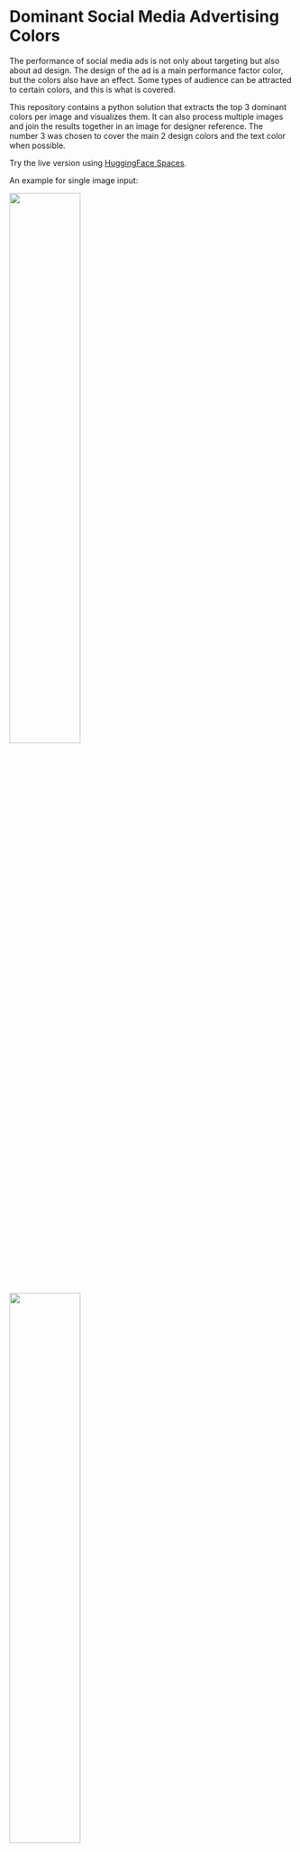 # Dominant Social Media Advertising Colors

The performance of social media ads is not only about targeting but also about ad design. The design of the ad is a main performance factor color, but the colors also have an effect. Some types of audience can be attracted to certain colors, and this is what is covered.

This repository contains a python solution that extracts the top 3 dominant colors per image and visualizes them. It can also process multiple images and join the results together in an image for designer reference. The number 3 was chosen to cover the main 2 design colors and the text color when possible.

Try the live version using [HuggingFace Spaces](https://huggingface.co/spaces/esraa-abdelmaksoud/Dominant-Ad-Colors-Detection).

An example for single image input:

<img src="https://user-images.githubusercontent.com/73304837/169667245-17f9c47b-fa55-418c-8075-bbf631a25441.png" width="50%" height="50%">
<img src="https://user-images.githubusercontent.com/73304837/169667431-ee426bcf-60ee-43ef-b3ca-e44e9d23b6d8.jpg" width="50%" height="50%">

Output:

![dominant colors-AutumnTree_EN png](https://user-images.githubusercontent.com/73304837/169667253-36953329-079f-4d38-b810-2dfcb03c6dbb.jpg)

#573642
#d6b9df
#766394

![dominant colors-Cat_EN jpg](https://user-images.githubusercontent.com/73304837/169667435-1e7bb6c0-03ee-4761-8d2b-587cd1c2260e.jpg)

#fde262
#3c3a44
#8b958e
